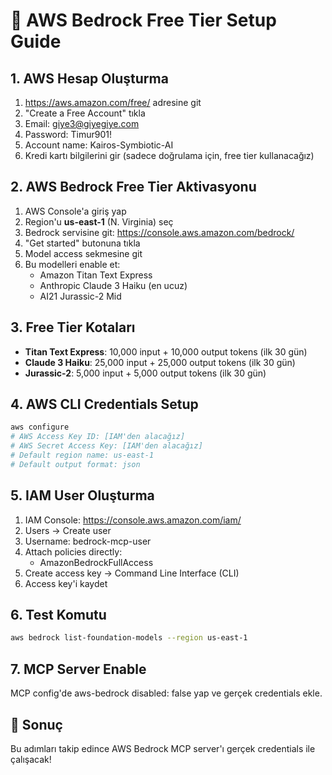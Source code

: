 # 🚀 AWS Bedrock Free Tier Setup Guide

## 1. AWS Hesap Oluşturma
1. https://aws.amazon.com/free/ adresine git
2. "Create a Free Account" tıkla
3. Email: giye3@giyegiye.com
4. Password: Timur901!
5. Account name: Kairos-Symbiotic-AI
6. Kredi kartı bilgilerini gir (sadece doğrulama için, free tier kullanacağız)

## 2. AWS Bedrock Free Tier Aktivasyonu
1. AWS Console'a giriş yap
2. Region'u **us-east-1** (N. Virginia) seç
3. Bedrock servisine git: https://console.aws.amazon.com/bedrock/
4. "Get started" butonuna tıkla
5. Model access sekmesine git
6. Bu modelleri enable et:
   - Amazon Titan Text Express
   - Anthropic Claude 3 Haiku (en ucuz)
   - AI21 Jurassic-2 Mid

## 3. Free Tier Kotaları
- **Titan Text Express**: 10,000 input + 10,000 output tokens (ilk 30 gün)
- **Claude 3 Haiku**: 25,000 input + 25,000 output tokens (ilk 30 gün)
- **Jurassic-2**: 5,000 input + 5,000 output tokens (ilk 30 gün)

## 4. AWS CLI Credentials Setup
```bash
aws configure
# AWS Access Key ID: [IAM'den alacağız]
# AWS Secret Access Key: [IAM'den alacağız]
# Default region name: us-east-1
# Default output format: json
```

## 5. IAM User Oluşturma
1. IAM Console: https://console.aws.amazon.com/iam/
2. Users → Create user
3. Username: bedrock-mcp-user
4. Attach policies directly:
   - AmazonBedrockFullAccess
5. Create access key → Command Line Interface (CLI)
6. Access key'i kaydet

## 6. Test Komutu
```bash
aws bedrock list-foundation-models --region us-east-1
```

## 7. MCP Server Enable
MCP config'de aws-bedrock disabled: false yap ve gerçek credentials ekle.

## 🎯 Sonuç
Bu adımları takip edince AWS Bedrock MCP server'ı gerçek credentials ile çalışacak!